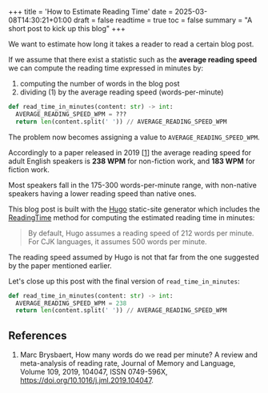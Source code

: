 +++
title = 'How to Estimate Reading Time'
date = 2025-03-08T14:30:21+01:00
draft = false
readtime = true
toc = false
summary = "A short post to kick up this blog"
+++

We want to estimate how long it takes a reader to read a certain blog post.

If we assume that there exist a statistic such as the **average reading speed**
we can compute the reading time expressed in minutes by:

1. computing the number of words in the blog post
2. dividing (1) by the average reading speed (words-per-minute)

```python
def read_time_in_minutes(content: str) -> int:
  AVERAGE_READING_SPEED_WPM = ???
  return len(content.split(' ')) // AVERAGE_READING_SPEED_WPM
```

The problem now becomes assigning a value to `AVERAGE_READING_SPEED_WPM`.

Accordingly to a paper released in 2019 [[1]] the average reading speed for
adult English speakers is **238 WPM** for non-fiction work, and **183 WPM** for fiction work.

Most speakers fall in the 175-300 words-per-minute range,
with non-native speakers having a lower reading speed than native ones.

This blog post is built with the [Hugo](https://gohugo.io/) static-site generator
which includes the [ReadingTime](https://gohugo.io/methods/page/readingtime/) method
for computing the estimated reading time in minutes:

> By default, Hugo assumes a reading speed of 212 words per minute. For CJK languages, it assumes 500 words per minute.

The reading speed assumed by Hugo is not that far from the one suggested by the paper mentioned earlier.

Let's close up this post with the final version of `read_time_in_minutes`:

```python
def read_time_in_minutes(content: str) -> int:
  AVERAGE_READING_SPEED_WPM = 238
  return len(content.split(' ')) // AVERAGE_READING_SPEED_WPM
```

## References
1. Marc Brysbaert,
How many words do we read per minute? A review and meta-analysis of reading rate,
Journal of Memory and Language,
Volume 109,
2019,
104047,
ISSN 0749-596X,
https://doi.org/10.1016/j.jml.2019.104047.

[1]: https://www.sciencedirect.com/science/article/abs/pii/S0749596X19300786